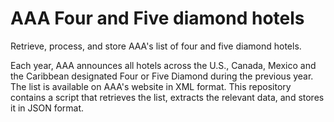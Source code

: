 # AAA Four and Five diamond hotels
Retrieve, process, and store AAA's list of four and five diamond hotels.

Each year, AAA announces all hotels across the U.S., Canada, Mexico and the Caribbean designated Four or Five Diamond during the previous year. The list is available on AAA's website in XML format. This repository contains a script that retrieves the list, extracts the relevant data, and stores it in JSON format.
